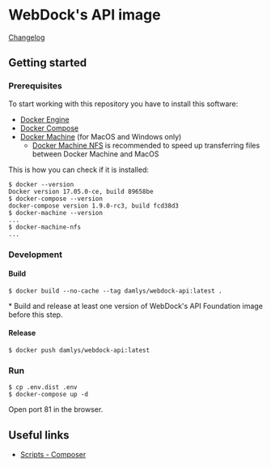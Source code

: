 WebDock's API image
========================

[Changelog](CHANGELOG.md)

## Getting started

### Prerequisites

To start working with this repository you have to install this software:

* [Docker Engine](https://docs.docker.com/engine/)
* [Docker Compose](https://docs.docker.com/compose/)
* [Docker Machine](https://docs.docker.com/machine/) (for MacOS and Windows only)
  * [Docker Machine NFS](https://github.com/adlogix/docker-machine-nfs) is recommended
    to speed up transferring files between Docker Machine and MacOS

This is how you can check if it is installed:

```
$ docker --version
Docker version 17.05.0-ce, build 89658be
$ docker-compose --version
docker-compose version 1.9.0-rc3, build fcd38d3
$ docker-machine --version
...
$ docker-machine-nfs
...
```

### Development

#### Build

```
$ docker build --no-cache --tag damlys/webdock-api:latest .
```

\* Build and release at least one version of
WebDock's API Foundation image before this step.

#### Release

```
$ docker push damlys/webdock-api:latest
```

### Run

```
$ cp .env.dist .env
$ docker-compose up -d
```

Open port 81 in the browser.

## Useful links

- [Scripts - Composer](https://getcomposer.org/doc/articles/scripts.md)
